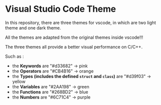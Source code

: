 # Visual Studio Code Theme

In this repository, there are three themes for vscode, in which are two light theme and one dark theme.

All the themes are adapted from the original themes inside vscode!!!

The three themes all provide a better visual performance on C/C++.

Such as : 
* the **Keywords** are "#d33682" -> pink
* the **Operators** are "#CB4B16" -> orange
* the **Types (includes the defined `struct` and `class`)** are "#d39f03" -> yellow
* the **Variables** are "#2AA198" -> green
* the **Functions** are "#268BD2" -> blue
* the **Numbers** are "#6C71C4" -> purple